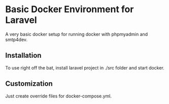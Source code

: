 # Basic Docker Environment for Laravel  
A very basic docker setup for running docker with phpmyadmin and smtp4dev. 

## Installation 
To use right off the bat, install laravel project in ./src folder and start docker. 

## Customization 
Just create override files for docker-compose.yml.